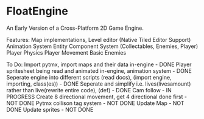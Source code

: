 # FloatEngine
An Early Version of a Cross-Platform 2D Game Engine.

Features:
Map implementations, Level editor (Native Tiled Editor Support)
Animation System
Entity Component System (Collectables, Enemies, Player)
Player Physics
Player Movement
Basic Enemies


To Do:
Import pytmx, import maps and their data in-engine - DONE
Player spritesheet being read and animated in-engine, animation system - DONE
Seperate engine into different scripts (read docs), (import engine, importing, class(es)) - DONE
Seperate and simplify i.e. lives(livesamount) rather than live(rewrite entire code), (def) - DONE 
Cam follow - IN PROGRESS
Create 8 directional movement, get 4 directional done first - NOT DONE
Pytmx collison tag system - NOT DONE
Update Map - NOT DONE
Update sprites - NOT DONE
